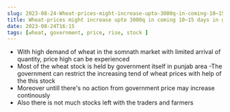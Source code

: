 ```yaml
---
slug: 2023-08-24-Wheat-prices-might-increase-upto-3000q-in-coming-10~15-days-in gujarat-and-other-parts
title: Wheat-prices might increase upto 3000q in coming 10~15 days in gujarat and other parts
date: 2023-08-24T16:15
tags: [wheat, government, price, rise, stock ]
--- 
```

- With high demand of wheat in the somnath market with limited arrival of quantity, price high can be experienced 
- Most of the wheat stock is held by government itself in punjab area
-The government can restrict the increasing tend of wheat prices with help of the this stock 
- Moreover untill there's no action from government price may increase continously
- Also there is not much stocks left with the traders and farmers
